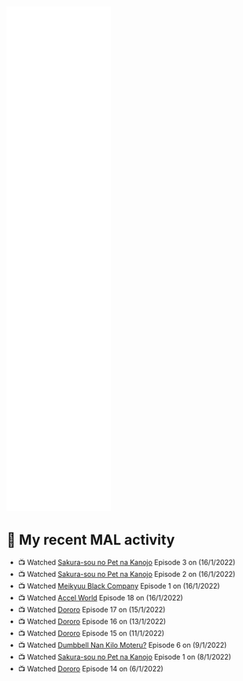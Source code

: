 ![Metrics](https://github.com/noxan-dev/noxan-dev/blob/main/github-metrics.svg)

# 🌸 My recent MAL activity

<!-- MAL_ACTIVITY:start -->

- 📺 Watched [Sakura-sou no Pet na Kanojo](https://myanimelist.net/anime/13759) Episode 3 on (16/1/2022)
- 📺 Watched [Sakura-sou no Pet na Kanojo](https://myanimelist.net/anime/13759) Episode 2 on (16/1/2022)
- 📺 Watched [Meikyuu Black Company](https://myanimelist.net/anime/42340) Episode 1 on (16/1/2022)
- 📺 Watched [Accel World](https://myanimelist.net/anime/11759) Episode 18 on (16/1/2022)
- 📺 Watched [Dororo](https://myanimelist.net/anime/37520) Episode 17 on (15/1/2022)
- 📺 Watched [Dororo](https://myanimelist.net/anime/37520) Episode 16 on (13/1/2022)
- 📺 Watched [Dororo](https://myanimelist.net/anime/37520) Episode 15 on (11/1/2022)
- 📺 Watched [Dumbbell Nan Kilo Moteru?](https://myanimelist.net/anime/39026) Episode 6 on (9/1/2022)
- 📺 Watched [Sakura-sou no Pet na Kanojo](https://myanimelist.net/anime/13759) Episode 1 on (8/1/2022)
- 📺 Watched [Dororo](https://myanimelist.net/anime/37520) Episode 14 on (6/1/2022)

<!-- MAL_ACTIVITY:end -->
